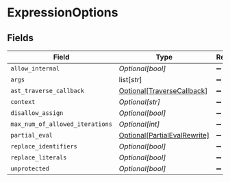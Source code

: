# ExpressionOptions


## Fields

| Field                                                                     | Type                                                                      | Required                                                                  | Description                                                               |
| ------------------------------------------------------------------------- | ------------------------------------------------------------------------- | ------------------------------------------------------------------------- | ------------------------------------------------------------------------- |
| `allow_internal`                                                          | *Optional[bool]*                                                          | :heavy_minus_sign:                                                        | N/A                                                                       |
| `args`                                                                    | list[*str*]                                                               | :heavy_minus_sign:                                                        | N/A                                                                       |
| `ast_traverse_callback`                                                   | [Optional[TraverseCallback]](../../models/shared/traversecallback.md)     | :heavy_minus_sign:                                                        | N/A                                                                       |
| `context`                                                                 | *Optional[str]*                                                           | :heavy_minus_sign:                                                        | N/A                                                                       |
| `disallow_assign`                                                         | *Optional[bool]*                                                          | :heavy_minus_sign:                                                        | N/A                                                                       |
| `max_num_of_allowed_iterations`                                           | *Optional[int]*                                                           | :heavy_minus_sign:                                                        | N/A                                                                       |
| `partial_eval`                                                            | [Optional[PartialEvalRewrite]](../../models/shared/partialevalrewrite.md) | :heavy_minus_sign:                                                        | N/A                                                                       |
| `replace_identifiers`                                                     | *Optional[bool]*                                                          | :heavy_minus_sign:                                                        | N/A                                                                       |
| `replace_literals`                                                        | *Optional[bool]*                                                          | :heavy_minus_sign:                                                        | N/A                                                                       |
| `unprotected`                                                             | *Optional[bool]*                                                          | :heavy_minus_sign:                                                        | N/A                                                                       |